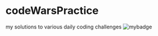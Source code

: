 # codeWarsPractice
my solutions to various daily coding challenges
![mybadge](https://www.codewars.com/users/JohntheProgrammer92/badges/large)
